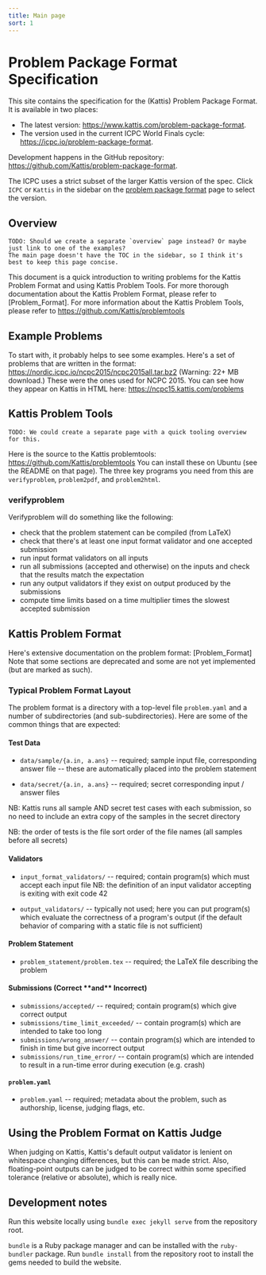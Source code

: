 ```yaml
---
title: Main page
sort: 1
---
```


# Problem Package Format Specification

This site contains the specification for the (Kattis) Problem Package Format.
It is available in two places:

- The latest version: <https://www.kattis.com/problem-package-format>.
- The version used in the current ICPC World Finals cycle: <https://icpc.io/problem-package-format>.

Development happens in the GitHub repository: <https://github.com/Kattis/problem-package-format>.

The ICPC uses a strict subset of the larger Kattis version of the spec.
Click `ICPC` or `Kattis` in the sidebar on the [problem package format](spec/problem_package_format) page to select the version.

## Overview

```note
TODO: Should we create a separate `overview` page instead? Or maybe just link to one of the examples?
The main page doesn't have the TOC in the sidebar, so I think it's best to keep this page concise.
```

This document is a quick introduction to writing problems for the Kattis
Problem Format and using Kattis Problem Tools. For more thorough
documentation about the Kattis Problem Format, please refer to
\[Problem\_Format\]. For more information about the Kattis Problem
Tools, please refer to <https://github.com/Kattis/problemtools>

## Example Problems

To start with, it probably helps to see some examples. Here's a set of
problems that are written in the format:
<https://nordic.icpc.io/ncpc2015/ncpc2015all.tar.bz2> (Warning: 22+ MB
download.) These were the ones used for NCPC 2015. You can see how they
appear on Kattis in HTML here: <https://ncpc15.kattis.com/problems>

## Kattis Problem Tools

```note
TODO: We could create a separate page with a quick tooling overview for this.
```

Here is the source to the Kattis problemtools:
<https://github.com/Kattis/problemtools> You can install these on Ubuntu
(see the README on that page). The three key programs you need from this
are `verifyproblem`, `problem2pdf`, and `problem2html`.

### verifyproblem

Verifyproblem will do something like the following:

  - check that the problem statement can be compiled (from LaTeX)
  - check that there's at least one input format validator and one
    accepted submission
  - run input format validators on all inputs
  - run all submissions (accepted and otherwise) on the inputs and check
    that the results match the expectation
  - run any output validators if they exist on output produced by the
    submissions
  - compute time limits based on a time multiplier times the slowest
    accepted submission

## Kattis Problem Format

Here's extensive documentation on the problem format:
\[Problem\_Format\] Note that some sections are deprecated and some are
not yet implemented (but are marked as such).

### Typical Problem Format Layout

The problem format is a directory with a top-level file `problem.yaml`
and a number of subdirectories (and sub-subdirectories). Here are some
of the common things that are expected:

#### Test Data

  - `data/sample/{a.in, a.ans}` -- required; sample input file,
    corresponding answer file -- these are automatically placed into the
    problem statement

<!-- end list -->

  - `data/secret/{a.in, a.ans}` -- required; secret corresponding input
    / answer files

NB: Kattis runs all sample AND secret test cases with each submission,
so no need to include an extra copy of the samples in the secret
directory

NB: the order of tests is the file sort order of the file names (all
samples before all secrets)

#### Validators

  - `input_format_validators/` -- required; contain program(s) which
    must accept each input file NB: the definition of an input validator
    accepting is exiting with exit code 42

<!-- end list -->

  - `output_validators/` -- typically not used; here you can put
    program(s) which evaluate the correctness of a program's output (if
    the default behavior of comparing with a static file is not
    sufficient)

#### Problem Statement

  - `problem_statement/problem.tex` -- required; the LaTeX file
    describing the problem

#### Submissions (Correct \*\*and\*\* Incorrect)

  - `submissions/accepted/` -- required; contain program(s) which give
    correct output
  - `submissions/time_limit_exceeded/` -- contain program(s) which are
    intended to take too long
  - `submissions/wrong_answer/` -- contain program(s) which are intended
    to finish in time but give incorrect output
  - `submissions/run_time_error/` -- contain program(s) which are
    intended to result in a run-time error during execution (e.g. crash)

#### `problem.yaml`

  - `problem.yaml` -- required; metadata about the problem, such as
    authorship, license, judging flags, etc.

## Using the Problem Format on Kattis Judge

When judging on Kattis, Kattis's default output validator is lenient on
whitespace changing differences, but this can be made strict. Also,
floating-point outputs can be judged to be correct within some specified
tolerance (relative or absolute), which is really nice.




## Development notes

Run this website locally using `bundle exec jekyll serve` from the repository root.

`bundle` is a Ruby package manager and can be installed with the `ruby-bundler` package.
Run `bundle install` from the repository root to install the gems needed to build the website.
